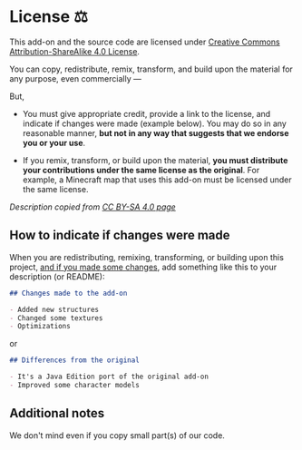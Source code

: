 # License ⚖

This add-on and the source code are licensed under [Creative Commons Attribution-ShareAlike 4.0 License](https://creativecommons.org/licenses/by-sa/4.0/).

You can copy, redistribute, remix, transform, and build upon the material for any purpose, even commercially —

But,

- You must give appropriate credit, provide a link to the license, and indicate if changes were made (example below). You may do so in any reasonable manner, **but not in any way that suggests that we endorse you or your use**.

- If you remix, transform, or build upon the material, **you must distribute your contributions under the same license as the original**. For example, a Minecraft map that uses this add-on must be licensed under the same license.

*Description copied from [CC BY-SA 4.0 page](https://creativecommons.org/licenses/by-sa/4.0/)*

## How to indicate if changes were made

When you are redistributing, remixing, transforming, or building upon this project, <ins>and if you made some changes</ins>, add something like this to your description (or README):

```md
## Changes made to the add-on

- Added new structures
- Changed some textures
- Optimizations
```

or

```md
## Differences from the original

- It's a Java Edition port of the original add-on
- Improved some character models
```

## Additional notes

We don't mind even if you copy small part(s) of our code.

